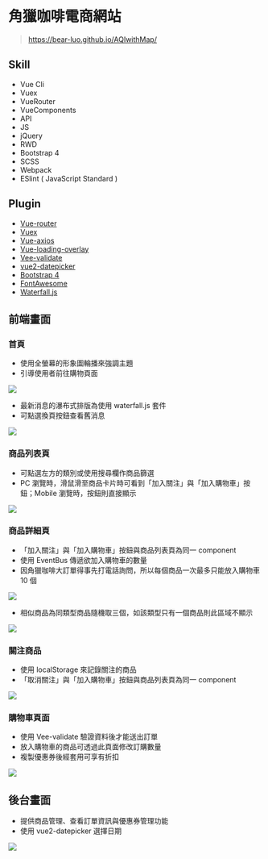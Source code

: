 # 角獵咖啡電商網站
> https://bear-luo.github.io/AQIwithMap/

## Skill
* Vue Cli
* Vuex
* VueRouter
* VueComponents
* API
* JS
* jQuery
* RWD
* Bootstrap 4
* SCSS
* Webpack
* ESlint ( JavaScript Standard )

## Plugin
* [Vue-router](https://github.com/vuejs/vue-router#readme)
* [Vuex](https://vuex.vuejs.org/zh/guide/)
* [Vue-axios](https://www.npmjs.com/package/vue-axios)
* [Vue-loading-overlay](https://github.com/ankurk91/vue-loading-overlay)
* [Vee-validate](https://github.com/baianat/vee-validate)
* [vue2-datepicker](https://github.com/mengxiong10/vue2-datepicker)
* [Bootstrap 4](https://getbootstrap.com/)
* [FontAwesome](https://fontawesome.com/)
* [Waterfall.js](http://raphamorim.io/waterfall.js/)

## 前端畫面
### 首頁
* 使用全螢幕的形象圖輪播來強調主題
* 引導使用者前往購物頁面

![](https://user-images.githubusercontent.com/61472045/89060646-f0b1e680-d395-11ea-99de-fe3182350baf.png)

* 最新消息的瀑布式排版為使用 waterfall.js 套件
* 可點選換頁按鈕查看舊消息

![](https://user-images.githubusercontent.com/61472045/89059539-f4dd0480-d393-11ea-86fc-c3bde541f152.png)


### 商品列表頁
* 可點選左方的類別或使用搜尋欄作商品篩選
* PC 瀏覽時，滑鼠滑至商品卡片時可看到「加入關注」與「加入購物車」按鈕；Mobile 瀏覽時，按鈕則直接顯示

![](https://user-images.githubusercontent.com/61472045/89060871-5605d780-d396-11ea-9ce8-f990653c2c72.png)


### 商品詳細頁
* 「加入關注」與「加入購物車」按鈕與商品列表頁為同一 component
* 使用 EventBus 傳遞欲加入購物車的數量
* 因角獵咖啡大訂單得事先打電話詢問，所以每個商品一次最多只能放入購物車 10 個

![](https://user-images.githubusercontent.com/61472045/89063890-8d2ab780-d39b-11ea-9174-9a8154d57cac.png)

* 相似商品為同類型商品隨機取三個，如該類型只有一個商品則此區域不顯示

![](https://user-images.githubusercontent.com/61472045/89064604-df200d00-d39c-11ea-9544-629b0237eb51.png)


### 關注商品
* 使用 localStorage 來記錄關注的商品
* 「取消關注」與「加入購物車」按鈕與商品列表頁為同一 component

![](https://user-images.githubusercontent.com/61472045/89064934-6ff6e880-d39d-11ea-9035-e39096748100.png)


### 購物車頁面
* 使用 Vee-validate 驗證資料後才能送出訂單
* 放入購物車的商品可透過此頁面修改訂購數量
* 複製優惠券後經套用可享有折扣

![](https://user-images.githubusercontent.com/61472045/89065237-de3bab00-d39d-11ea-86a0-2100d6e83e55.png)


## 後台畫面
* 提供商品管理、查看訂單資訊與優惠券管理功能
* 使用 vue2-datepicker 選擇日期

![](https://user-images.githubusercontent.com/61472045/89065839-fc55db00-d39e-11ea-82a2-24e4e9844bfb.png)
